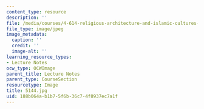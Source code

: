 ```yaml
---
content_type: resource
description: ''
file: /media/courses/4-614-religious-architecture-and-islamic-cultures-fall-2002/188b064ab1b75f6b36c74f8937ec7a1f_5144.jpg
file_type: image/jpeg
image_metadata:
  caption: ''
  credit: ''
  image-alt: ''
learning_resource_types:
- Lecture Notes
ocw_type: OCWImage
parent_title: Lecture Notes
parent_type: CourseSection
resourcetype: Image
title: 5144.jpg
uid: 188b064a-b1b7-5f6b-36c7-4f8937ec7a1f
---
```

